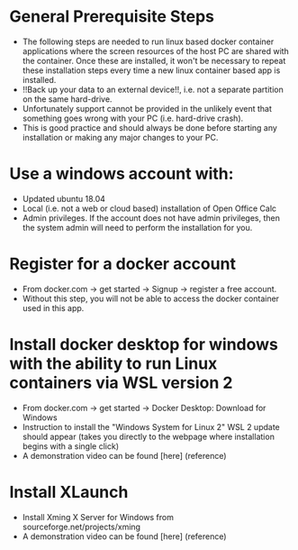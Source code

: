 # General Prerequisite Steps
- The following steps are needed to run linux based docker container applications where the screen resources of the host PC are shared with the container. Once these are installed, it won't be necessary to repeat these installation steps every time a new linux container based app is installed.
- !!Back up your data to an external device!!, i.e. not a separate partition on the same hard-drive.
- Unfortunately support cannot be provided in the unlikely event that something goes wrong with your PC (i.e. hard-drive crash).
- This is good practice and should always be done before starting any installation or making any major changes to your PC.

# Use a windows account with:
- Updated ubuntu 18.04
- Local (i.e. not a web or cloud based) installation of Open Office Calc
- Admin privileges. If the account does not have admin privileges, then the system admin will need to perform the installation for you.

# Register for a docker account
- From docker.com -> get started -> Signup -> register a free account.
- Without this step, you will not be able to access the docker container used in this app.

# Install docker desktop for windows with the ability to run Linux containers via WSL version 2
- From docker.com -> get started -> Docker Desktop: Download for Windows
- Instruction to install the "Windows System for Linux 2" WSL 2 update should appear (takes you directly to the webpage where installation begins with a single click)
- A demonstration video can be found [here] (reference)

# Install XLaunch
- Install Xming X Server for Windows from sourceforge.net/projects/xming
- A demonstration video can be found [here] (reference)
